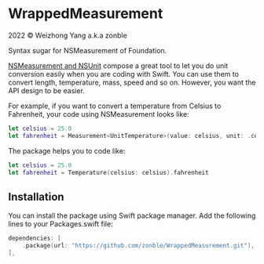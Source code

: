 # WrappedMeasurement

2022 © Weizhong Yang a.k.a zonble

Syntax sugar for NSMeasurement of Foundation.

[NSMeasurement and NSUnit](https://developer.apple.com/documentation/foundation/units_and_measurement)
compose a great tool to let you do unit conversion easily when you are coding
with Swift. You can use them to convert length, temperature, mass, speed and so
on. However, you want the API design to be easier.

For example, if you want to convert a temperature from Celsius to Fahrenheit,
your code using NSMeasurement looks like:

```swift
let celsius = 25.0
let fahrenheit = Measurement<UnitTemperature>(value: celsius, unit: .celsius).converted(to: .fahrenheit).value
```

The package helps you to code like:

```swift
let celsius = 25.0
let fahrenheit = Temperature(celsius: celsius).fahrenheit
```

## Installation

You can install the package using Swift package manager. Add the following lines to your Packages.swift file:

```swift
dependencies: [
    .package(url: "https://github.com/zonble/WrappedMeasurement.git"),
],
```
